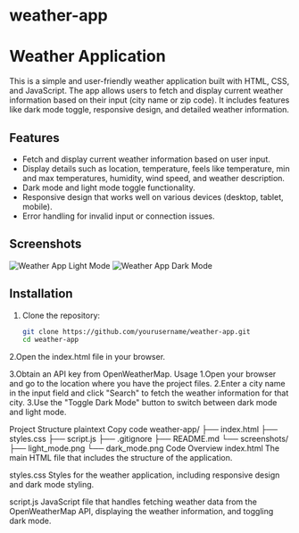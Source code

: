 # weather-app
# Weather Application

This is a simple and user-friendly weather application built with HTML, CSS, and JavaScript. The app allows users to fetch and display current weather information based on their input (city name or zip code). It includes features like dark mode toggle, responsive design, and detailed weather information.

## Features

- Fetch and display current weather information based on user input.
- Display details such as location, temperature, feels like temperature, min and max temperatures, humidity, wind speed, and weather description.
- Dark mode and light mode toggle functionality.
- Responsive design that works well on various devices (desktop, tablet, mobile).
- Error handling for invalid input or connection issues.

## Screenshots

![Weather App Light Mode](screenshots/light_mode.png)
![Weather App Dark Mode](screenshots/dark_mode.png)

## Installation

1. Clone the repository:
   ```bash
   git clone https://github.com/yourusername/weather-app.git
   cd weather-app
2.Open the index.html file in your browser.

3.Obtain an API key from OpenWeatherMap.
Usage
1.Open your browser and go to the location where you have the project files.
2.Enter a city name in the input field and click "Search" to fetch the weather information for that city.
3.Use the "Toggle Dark Mode" button to switch between dark mode and light mode.

Project Structure
plaintext
Copy code
weather-app/
├── index.html
├── styles.css
├── script.js
├── .gitignore
├── README.md
└── screenshots/
    ├── light_mode.png
    └── dark_mode.png
Code Overview
index.html
The main HTML file that includes the structure of the application.

styles.css
Styles for the weather application, including responsive design and dark mode styling.

script.js
JavaScript file that handles fetching weather data from the OpenWeatherMap API, displaying the weather information, and toggling dark mode.
